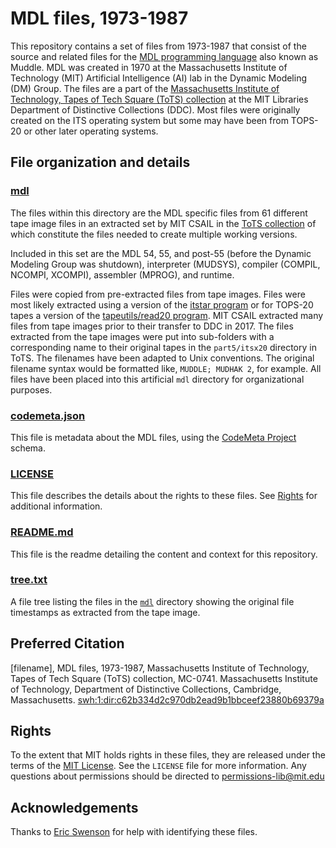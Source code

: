 # MDL files, 1973-1987
This repository contains a set of files from 1973-1987 that consist of the source and related files for the [MDL programming language](https://en.wikipedia.org/wiki/MDL_(programming_language)) also known as Muddle. MDL was created in 1970 at the Massachusetts Institute of Technology (MIT) Artificial Intelligence (AI) lab in the Dynamic Modeling (DM) Group. The files are a part of the [Massachusetts Institute of Technology, Tapes of Tech Square (ToTS) collection](https://archivesspace.mit.edu/repositories/2/resources/1265) at the MIT Libraries Department of Distinctive Collections (DDC). Most files were originally created on the ITS operating system but some may have been from TOPS-20 or other later operating systems.

## File organization and details
### [mdl](../main/mdl)
The files within this directory are the MDL specific files from 61 different tape image files in an extracted set by MIT CSAIL in the [ToTS collection](https://archivesspace.mit.edu/repositories/2/resources/1265) of which constitute the files needed to create multiple working versions.

Included in this set are the MDL 54, 55, and post-55 (before the Dynamic Modeling Group was shutdown), interpreter (MUDSYS), compiler (COMPIL, NCOMPI, XCOMPI), assembler (MPROG), and runtime. 

Files were copied from pre-extracted files from tape images. Files were most likely extracted using a version of the [itstar program](https://github.com/PDP-10/itstar) or for TOPS-20 tapes a version of the [tapeutils/read20 program](https://github.com/brouhaha/tapeutils/blob/master/read20.c). MIT CSAIL extracted many files from tape images prior to their transfer to DDC in 2017. The files extracted from the tape images were put into sub-folders with a corresponding name to their original tapes in the `part5/itsx20` directory in ToTS. The filenames have been adapted to Unix conventions. The original filename syntax would be formatted like, `MUDDLE; MUDHAK 2`, for example. All files have been placed into this artificial `mdl` directory for organizational purposes.
### [codemeta.json](../main/codemeta.json)
This file is metadata about the MDL files, using the [CodeMeta Project](https://codemeta.github.io/) schema.
### [LICENSE](../main/LICENSE)
This file describes the details about the rights to these files. See [Rights](#rights) for additional information.
### [README.md](../main/README.md)
This file is the readme detailing the content and context for this repository.
### [tree.txt](../main/tree.txt)
A file tree listing the files in the [`mdl`](../main/mdl) directory showing the original file timestamps as extracted from the tape image.
## Preferred Citation
[filename], MDL files, 1973-1987, Massachusetts Institute of Technology, Tapes of Tech Square (ToTS) collection, MC-0741. Massachusetts Institute of Technology, Department of Distinctive Collections, Cambridge, Massachusetts. [swh:1:dir:c62b334d2c970db2ead9b1bbceef23880b69379a](https://archive.softwareheritage.org/swh:1:dir:c62b334d2c970db2ead9b1bbceef23880b69379a)
## Rights
To the extent that MIT holds rights in these files, they are released under the terms of the [MIT License](https://opensource.org/licenses/MIT). See the `LICENSE` file for more information. Any questions about permissions should be directed to [permissions-lib@mit.edu](mailto:permissions-lib@mit.edu)
## Acknowledgements
Thanks to [Eric Swenson](https://github.com/eswenson1) for help with identifying these files.
